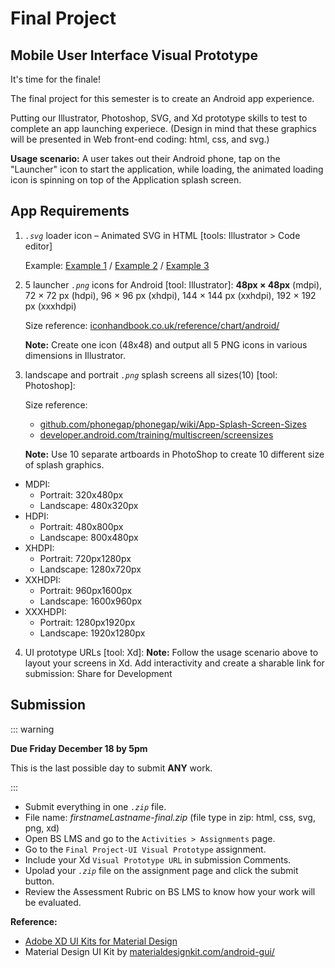 # Final Project 

## Mobile User Interface Visual Prototype

It's time for the finale!

The final project for this semester is to create an Android app experience.

Putting our Illustrator, Photoshop, SVG, and Xd prototype skills to test to complete an app launching experiece. (Design in mind that these graphics will be presented in Web front-end coding: html, css, and svg.)

**Usage scenario:** A user takes out their Android phone, tap on the "Launcher" icon to start the application, while loading, the animated loading icon is spinning on top of the Application splash screen.

## App Requirements

1. _`.svg`_ loader icon – Animated SVG in HTML [tools: Illustrator > Code editor]

   Example: [Example 1](https://blog.logrocket.com/animating-svg-with-css-83e8e27d739c/) / [Example 2](https://codepen.io/Souleste/pen/oNvVdYx) / [Example 3](https://codepen.io/gareys/pen/meRgLG) 

2. 5 launcher _`.png`_ icons for Android [tool: Illustrator]: **48px × 48px** (mdpi), 72 × 72 px (hdpi), 96 × 96 px (xhdpi), 144 × 144 px (xxhdpi), 192 × 192 px (xxxhdpi) 

   Size reference: [iconhandbook.co.uk/reference/chart/android/](http://iconhandbook.co.uk/reference/chart/android/)

   **Note:** Create one icon (48x48) and output all 5 PNG icons in various dimensions in Illustrator. 

3. landscape and portrait _`.png`_ splash screens all sizes(10) [tool: Photoshop]:

    Size reference: 
    - [github.com/phonegap/phonegap/wiki/App-Splash-Screen-Sizes](https://github.com/phonegap/phonegap/wiki/App-Splash-Screen-Sizes)
    - [developer.android.com/training/multiscreen/screensizes](https://developer.android.com/training/multiscreen/screensizes#TaskUseSWQuali)

   **Note:** Use 10 separate artboards in PhotoShop to create 10 different size of splash graphics. 

- MDPI:
    - Portrait: 320x480px
    - Landscape: 480x320px
- HDPI:
    - Portrait: 480x800px
    - Landscape: 800x480px
- XHDPI:
    - Portrait: 720px1280px
    - Landscape: 1280x720px
- XXHDPI:
    - Portrait: 960px1600px
    - Landscape: 1600x960px
- XXXHDPI:
    - Portrait: 1280px1920px
    - Landscape: 1920x1280px

4. UI prototype URLs [tool: Xd]: 
   **Note:** Follow the usage scenario above to layout your screens in Xd. Add interactivity and create a sharable link for submission: Share for Development


## Submission

::: warning

**Due Friday December 18 by 5pm**

This is the last possible day to submit **ANY** work.

:::

- Submit everything in one *`.zip`* file.
- File name: *firstnameLastname-final.zip* (file type in zip: html, css, svg, png, xd)
- Open BS LMS and go to the `Activities > Assignments` page.
- Go to the `Final Project-UI Visual Prototype` assignment.
- Include your Xd `Visual Prototype URL` in submission Comments.
- Upolad your _`.zip`_ file on the assignment page and click the submit button.
- Review the Assessment Rubric on BS LMS to know how your work will be evaluated.


**Reference:** 
- [Adobe XD UI Kits for Material Design](https://www.adobe.com/ca/products/xd/resources.html) 
- Material Design UI Kit by [materialdesignkit.com/android-gui/](https://materialdesignkit.com/android-gui/)